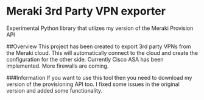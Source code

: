 # Meraki 3rd Party VPN exporter
Experimental Python library that utlizes my version of the Meraki Provision API

##Overview
This project has been created to export 3rd party VPNs from the Meraki cloud. This will automatically connect to the cloud and create the configuration for the other side. Currently Cisco ASA has been implemented. More firewalls are coming.

###Information
If you want to use this tool then you need to download my version of the provisioning API too. I fixed some issues in the original version and added some functionality.

